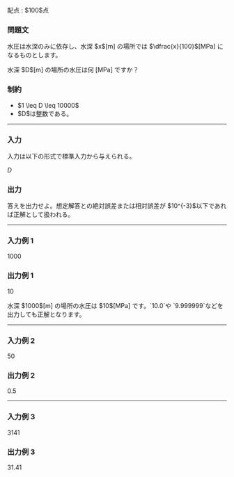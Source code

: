 
<div>

<span>

<span>

<p>
配点 : $100$点
</p>

<div>

<section>

### **問題文**

<p>
水圧は水深のみに依存し、水深 $x$[m] の場所では $\dfrac{x}{100}$[MPa] になるものとします。
</p>

<p>
水深 $D$[m] の場所の水圧は何 [MPa] ですか？
</p>

</section>

</div>

<div>

<section>

### **制約**

<ul>

<li>
$1 \leq D \leq 10000$
</li>

<li>
$D$は整数である。
</li>

</ul>

</section>

</div>

---

<div>

<div>

<section>

### **入力**

<p>
入力は以下の形式で標準入力から与えられる。
</p>

<div>

$D$
</div>

</section>

</div>

<div>

<section>

### **出力**

<p>
答えを出力せよ。想定解答との絶対誤差または相対誤差が $10^{-3}$以下であれば正解として扱われる。
</p>

</section>

</div>

</div>

---

<div>

<section>

### **入力例 1**

<div>

1000

</div>

</section>

</div>

<div>

<section>

### **出力例 1**

<div>

10

</div>

<p>
水深 $1000$[m] の場所の水圧は $10$[MPa] です。`10.0`や `9.999999`などを出力しても正解となります。
</p>

</section>

</div>

---

<div>

<section>

### **入力例 2**

<div>

50

</div>

</section>

</div>

<div>

<section>

### **出力例 2**

<div>

0.5

</div>

</section>

</div>

---

<div>

<section>

### **入力例 3**

<div>

3141

</div>

</section>

</div>

<div>

<section>

### **出力例 3**

<div>

31.41

</div>

</section>

</div>

</span>

</span>

</div>
